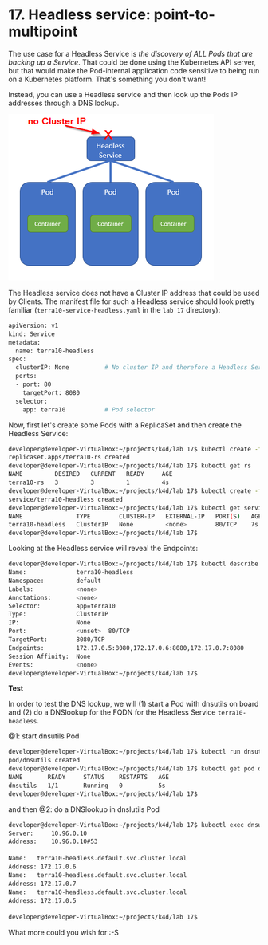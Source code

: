 # 17. Headless service: point-to-multipoint

The use case for a Headless Service is *the discovery of ALL Pods that are backing up a Service*. That could be done using the Kubernetes API server, but that would make the Pod-internal application code sensitive to being run on a Kubernetes platform. That's something you don't want!

Instead, you can use a Headless service and then look up the Pods IP addresses through a DNS lookup.

![Headless service](img/lab17-headless-service.png)

The Headless service does not have a Cluster IP address that could be used by Clients. The manifest file for such a Headless service should look pretty familiar (`terra10-service-headless.yaml` in the `lab 17` directory):

```bash
apiVersion: v1
kind: Service
metadata:
  name: terra10-headless
spec:
  clusterIP: None          # No cluster IP and therefore a Headless Service
  ports:
  - port: 80
    targetPort: 8080
  selector:
    app: terra10           # Pod selector
```

Now, first let's create some Pods with a ReplicaSet and then create the Headless Service:

```bash
developer@developer-VirtualBox:~/projects/k4d/lab 17$ kubectl create -f terra10-replicaset.yaml 
replicaset.apps/terra10-rs created
developer@developer-VirtualBox:~/projects/k4d/lab 17$ kubectl get rs
NAME         DESIRED   CURRENT   READY     AGE
terra10-rs   3         3         1         4s
developer@developer-VirtualBox:~/projects/k4d/lab 17$ kubectl create -f terra10-service-headless.yaml 
service/terra10-headless created
developer@developer-VirtualBox:~/projects/k4d/lab 17$ kubectl get service terra10-headless 
NAME               TYPE        CLUSTER-IP   EXTERNAL-IP   PORT(S)   AGE
terra10-headless   ClusterIP   None         <none>        80/TCP    7s
developer@developer-VirtualBox:~/projects/k4d/lab 17$ 
```

Looking at the Headless service will reveal the Endpoints:

```bash
developer@developer-VirtualBox:~/projects/k4d/lab 17$ kubectl describe service terra10-headless 
Name:              terra10-headless
Namespace:         default
Labels:            <none>
Annotations:       <none>
Selector:          app=terra10
Type:              ClusterIP
IP:                None
Port:              <unset>  80/TCP
TargetPort:        8080/TCP
Endpoints:         172.17.0.5:8080,172.17.0.6:8080,172.17.0.7:8080
Session Affinity:  None
Events:            <none>
developer@developer-VirtualBox:~/projects/k4d/lab 17$
```

**Test**

In order to test the DNS lookup, we will (1) start a Pod with dnsutils on board and (2) do a DNSlookup for the FQDN for the Headless Service `terra10-headless`. 

@1: start dnsutils Pod

```bash
developer@developer-VirtualBox:~/projects/k4d/lab 17$ kubectl run dnsutils --image=tutum/dnsutils --generator=run-pod/v1 --command -- sleep infinity
pod/dnsutils created
developer@developer-VirtualBox:~/projects/k4d/lab 17$ kubectl get pod dnsutils 
NAME       READY     STATUS    RESTARTS   AGE
dnsutils   1/1       Running   0          5s
developer@developer-VirtualBox:~/projects/k4d/lab 17$ 
```
and then @2: do a DNSlookup in dnslutils Pod

```bash
developer@developer-VirtualBox:~/projects/k4d/lab 17$ kubectl exec dnsutils nslookup terra10-headless
Server:		10.96.0.10
Address:	10.96.0.10#53

Name:	terra10-headless.default.svc.cluster.local
Address: 172.17.0.6
Name:	terra10-headless.default.svc.cluster.local
Address: 172.17.0.7
Name:	terra10-headless.default.svc.cluster.local
Address: 172.17.0.5

developer@developer-VirtualBox:~/projects/k4d/lab 17$ 
```

What more could you wish for :-S

